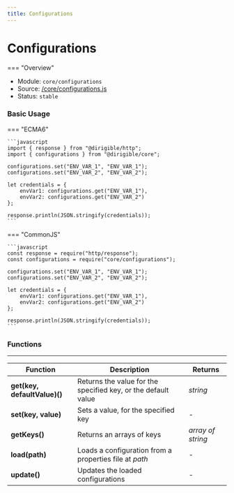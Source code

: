 ```yaml
---
title: Configurations
---
```


Configurations
===

=== "Overview"
- Module: `core/configurations`
- Source: [/core/configurations.js](https://github.com/eclipse/dirigible/blob/master/components/api-core/src/main/resources/META-INF/dirigible/core/configurations.js)
- Status: `stable`

### Basic Usage

=== "ECMA6"

    ```javascript
    import { response } from "@dirigible/http";
    import { configurations } from "@dirigible/core";

    configurations.set("ENV_VAR_1", "ENV_VAR_1");
    configurations.set("ENV_VAR_2", "ENV_VAR_2");

    let credentials = {
        envVar1: configurations.get("ENV_VAR_1"),
        envVar2: configurations.get("ENV_VAR_2")
    };

    response.println(JSON.stringify(credentials));
    ```

=== "CommonJS"

    ```javascript
    const response = require("http/response");
    const configurations = require("core/configurations");

    configurations.set("ENV_VAR_1", "ENV_VAR_1");
    configurations.set("ENV_VAR_2", "ENV_VAR_2");

    let credentials = {
        envVar1: configurations.get("ENV_VAR_1"),
        envVar2: configurations.get("ENV_VAR_2")
    };

    response.println(JSON.stringify(credentials));
    ```


### Functions

---

Function     | Description | Returns
------------ | ----------- | --------
**get(key, defaultValue)()** | Returns the value for the specified key, or the default value | *string*
**set(key, value)** | Sets a value, for the specified key | *-*
**getKeys()** | Returns an arrays of keys | *array of string*
**load(path)** | Loads a configuration from a properties file at *path* | *-* 
**update()** | Updates the loaded configurations | *-*

